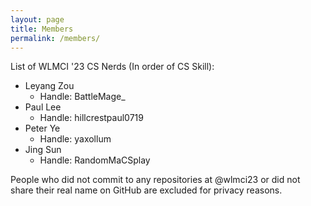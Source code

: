 ```yaml
---
layout: page
title: Members
permalink: /members/
---
```


List of WLMCI '23 CS Nerds (In order of CS Skill):
* Leyang Zou
    * Handle: BattleMage_
* Paul Lee
    * Handle: hillcrestpaul0719
* Peter Ye
    * Handle: yaxollum
* Jing Sun
    * Handle: RandomMaCSplay

People who did not commit to any repositories at @wlmci23 or did not share their real name on GitHub are excluded for privacy reasons.

